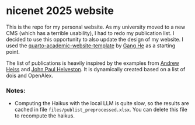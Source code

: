 # nicenet 2025 website

This is the repo for my personal website. As my university moved to a new CMS (which has a terrible usability), I had to redo my publication list. I decided to use this opportunity to also update the design of my website. I used the [quarto-academic-website-template](https://github.com/drganghe/quarto-academic-website-template) by [Gang He](https://github.com/drganghe) as a starting point. 

The list of publications is heavily inspired by the examples from [Andrew Heiss](https://www.andrewheiss.com/research/) and [John Paul Helveston](https://www.jhelvy.com/research). It is dynamically created based on a list of dois and OpenAlex.

### Notes:

- Computing the Haikus with the local LLM is quite slow, so the results are cached in file `files/publist_preprocessed.xlsx`. You can delete this file to recompute the haikus.